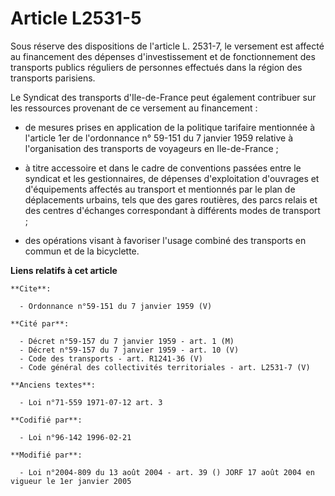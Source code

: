 # Article L2531-5

Sous réserve des dispositions de l'article L. 2531-7, le versement est affecté au financement des dépenses d'investissement
et de fonctionnement des transports publics réguliers de personnes effectués dans la région des transports parisiens. 

Le Syndicat des transports d'Ile-de-France peut également contribuer sur les ressources provenant de ce versement au
financement :

- de mesures prises en application de la politique tarifaire mentionnée à l'article 1er de l'ordonnance n° 59-151 du 7
janvier 1959 relative à l'organisation des transports de voyageurs en Ile-de-France ;

- à titre accessoire et dans le cadre de conventions passées entre le syndicat et les gestionnaires, de dépenses
d'exploitation d'ouvrages et d'équipements affectés au transport et mentionnés par le plan de déplacements urbains, tels que
des gares routières, des parcs relais et des centres d'échanges correspondant à différents modes de transport ;

- des opérations visant à favoriser l'usage combiné des transports en commun et de la bicyclette.

**Liens relatifs à cet article**

	**Cite**:

	  - Ordonnance n°59-151 du 7 janvier 1959 (V)

	**Cité par**:

	  - Décret n°59-157 du 7 janvier 1959 - art. 1 (M)
	  - Décret n°59-157 du 7 janvier 1959 - art. 10 (V)
	  - Code des transports - art. R1241-36 (V)
	  - Code général des collectivités territoriales - art. L2531-7 (V)

	**Anciens textes**:

	  - Loi n°71-559 1971-07-12 art. 3

	**Codifié par**:

	  - Loi n°96-142 1996-02-21

	**Modifié par**:

	  - Loi n°2004-809 du 13 août 2004 - art. 39 () JORF 17 août 2004 en vigueur le 1er janvier 2005
